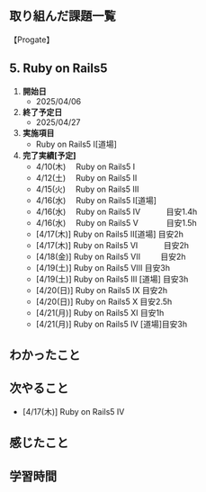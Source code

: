 ## 取り組んだ課題一覧
【Progate】
## 5. Ruby on Rails5
1. **開始日**
   - 2025/04/06
2. **終了予定日**
   - 2025/04/27
3. **実施項目**
   - Ruby on Rails5 I[道場]
4. **完了実績[予定]**
   - 4/10(木) 　Ruby on Rails5 I
   - 4/12(土) 　Ruby on Rails5 II
   - 4/15(火) 　Ruby on Rails5 III
   - 4/16(水)　 Ruby on Rails5 I[道場]
   - 4/16(水)　 Ruby on Rails5 IV 　　　目安1.4h
   - 4/16(水)　 Ruby on Rails5 V 　　 　目安1.5h
   - [4/17(木)] Ruby on Rails5 II[道場] 目安2h
   - [4/17(木)] Ruby on Rails5 VI 　　　目安2h
   - [4/18(金)] Ruby on Rails5 VII 　　 目安2h
   - [4/19(土)] Ruby on Rails5 VIII     目安3h
   - [4/19(土)] Ruby on Rails5 III [道場] 目安3h
   - [4/20(日)] Ruby on Rails5 IX       目安2h
   - [4/20(日)] Ruby on Rails5 X        目安2.5h
   - [4/21(月)] Ruby on Rails5 XI       目安1h　　
   - [4/21(月)] Ruby on Rails5 IV [道場]目安3h

## わかったこと

## 次やること
- [4/17(木)] Ruby on Rails5 IV

## 感じたこと

## 学習時間
